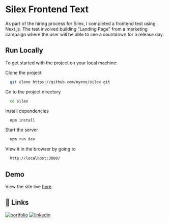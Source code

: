 
# Silex Frontend Text

As part of the hiring process for Silex, I completed a frontend test using Next.js. The test involved building  "Landing Page" from a marketing campaign where the user will be able to see a
countdown for a release day.


## Run Locally
To get started with the project on your local machine: 

Clone the project

```bash
  git clone https://github.com/nyeno/silex.git
```

Go to the project directory

```bash
  cd silex
```

Install dependencies

```bash
  npm install
```

Start the server

```bash
  npm run dev
```
View it in the browser by going to

```bash
  http://localhost:3000/
```

## Demo
View the site live [here](https://silex-nyenooke.netlify.app/).


## 🔗 Links
[![portfolio](https://img.shields.io/badge/my_portfolio-000?style=for-the-badge&logo=ko-fi&logoColor=white)](https://nyeno.github.io/Portfolio/)
[![linkedin](https://img.shields.io/badge/linkedin-0A66C2?style=for-the-badge&logo=linkedin&logoColor=white)](https://www.linkedin.com/in/nyenooke-eno/)


